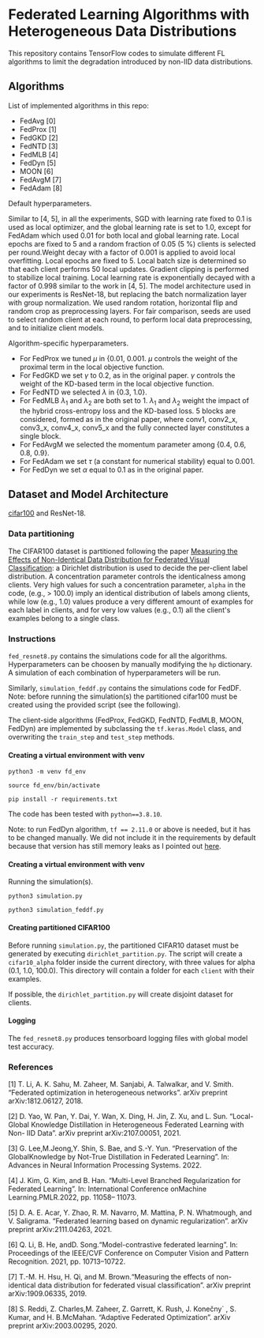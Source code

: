 # Federated Learning Algorithms with Heterogeneous Data Distributions

This repository contains TensorFlow codes to simulate different FL algorithms to limit the degradation introduced by 
non-IID data distributions. 

## Algorithms
List of implemented algorithms in this repo:
- FedAvg [0]
- FedProx [1]
- FedGKD [2]
- FedNTD [3]
- FedMLB [4]
- FedDyn [5]
- MOON [6]
- FedAvgM [7]
- FedAdam [8]

Default hyperparameters.

Similar to [4, 5], in all the experiments, SGD with learning rate fixed to 0.1 is used as local
optimizer, and the global learning rate is set to 1.0, except for FedAdam which used 0.01
for both local and global learning rate. Local epochs are fixed to 5 and a random fraction
of 0.05 (5 %) clients is selected per round.Weight decay with a factor of 0.001 is applied to
avoid local overfitting. Local epochs are fixed to 5. Local batch size is determined so that
each client performs 50 local updates. Gradient clipping is performed to stabilize local
training. Local learning rate is exponentially decayed with a factor of 0.998 similar to the
work in [4, 5]. The model architecture used in our experiments is ResNet-18, but
replacing the batch normalization layer with group normalization. We
used random rotation, horizontal flip and random crop as preprocessing layers. For fair
comparison, seeds are used to select random client at each round, to perform local data
preprocessing, and to initialize client models.

Algorithm-specific hyperparameters.
- For FedProx we tuned $\mu$ in {0.01, 0.001. $\mu$ controls the weight of the proximal term in the local objective function.
- For FedGKD we set $\gamma$ to 0.2, as in the original paper. $\gamma$ controls the weight of the  KD-based term in the local objective function.
- For FedNTD we selected $\lambda$ in {0.3, 1.0}.
- For FedMLB $\lambda_1$ and $\lambda_2$ are both set to 1. $\lambda_1$ and $\lambda_2$ weight the impact of the hybrid cross-entropy loss and the KD-based loss. 
  5 blocks are considered, formed as in the original paper, where conv1, conv2\_x, conv3\_x, conv4\_x, conv5\_x and the fully connected layer constitutes a single block. 
- For FedAvgM we selected the momentum parameter among {0.4, 0.6, 0.8, 0.9}.
- For FedAdam we set $\tau$ (a constant for numerical stability) equal to 0.001.
- For FedDyn we set $\alpha$ equal to 0.1 as in the original paper.

## Dataset and Model Architecture 
[cifar100](https://www.tensorflow.org/datasets/catalog/cifar100) and ResNet-18.

### Data partitioning
The CIFAR100 dataset is partitioned following the paper [Measuring the Effects of Non-Identical Data
Distribution for Federated Visual Classification](https://arxiv.org/abs/1909.06335): a Dirichlet distribution is used to decide the per-client label distribution. 
A concentration parameter controls the identicalness among clients. Very high values for such a concentration parameter, `alpha` in the code, (e.g., > 100.0) imply an identical distribution of labels among clients,
while low (e.g., 1.0) values produce a very different amount of examples for each label in clients, and for very low values (e.g., 0.1) all the client's examples belong to a single class.

### Instructions
`fed_resnet8.py` contains the simulations code for all the algorithms.
Hyperparameters can be choosen by manually modifying the `hp` dictionary. A simulation of each combination of hyperparameters will be run.

Similarly, `simulation_feddf.py` contains the simulations code for FedDF.
Note: before running the simulation(s) the partitioned cifar100 must be created using the provided script (see the following).

The client-side algorithms (FedProx, FedGKD, FedNTD, FedMLB, MOON, FedDyn) are implemented by subclassing the 
`tf.keras.Model` class, and overwriting the `train_step` and `test_step` methods.

#### Creating a virtual environment with venv
`python3 -m venv fd_env`

`source fd_env/bin/activate`

`pip install -r requirements.txt`

The code has been tested with `python==3.8.10`.

Note: to run FedDyn algorithm, `tf == 2.11.0` or above is needed, but it has to be changed manually. 
We did not include it in the requirements by default because that version has still memory leaks 
as I pointed out [here](https://github.com/keras-team/keras/issues/17458).

#### Creating a virtual environment with venv
Running the simulation(s).

`python3 simulation.py`

`python3 simulation_feddf.py`

#### Creating partitioned CIFAR100   
Before running `simulation.py`, the partitioned CIFAR10 dataset must be generated by executing `dirichlet_partition.py`. 
The script will create a `cifar10_alpha` folder inside the current directory, with three values for alpha (0.1, 1.0, 100.0). This directory will 
contain a folder for each `client` with their examples.

If possible, the `dirichlet_partition.py` will create disjoint dataset for clients.

#### Logging

The `fed_resnet8.py` produces tensorboard logging files with global model test accuracy.

### References 

[1] T. Li, A. K. Sahu, M. Zaheer, M. Sanjabi, A. Talwalkar, and V. Smith. “Federated
optimization in heterogeneous networks”. arXiv preprint arXiv:1812.06127,
2018.

[2] D. Yao, W. Pan, Y. Dai, Y. Wan, X. Ding, H. Jin, Z. Xu, and L. Sun. “Local-
Global Knowledge Distillation in Heterogeneous Federated Learning with Non-
IID Data”. arXiv preprint arXiv:2107.00051, 2021.

[3] G. Lee,M.Jeong,Y. Shin, S. Bae, and S.-Y. Yun. “Preservation of the GlobalKnowledge
by Not-True Distillation in Federated Learning”. In: Advances in Neural Information
Processing Systems. 2022.

[4] J. Kim, G. Kim, and B. Han. “Multi-Level Branched Regularization for Federated
Learning”. In: International Conference onMachine Learning.PMLR.2022, pp. 11058–
11073.

[5] D. A. E. Acar, Y. Zhao, R. M. Navarro, M. Mattina, P. N. Whatmough, and V.
Saligrama. “Federated learning based on dynamic regularization”. arXiv preprint
arXiv:2111.04263, 2021.

[6] Q. Li, B. He, andD. Song.“Model-contrastive federated learning”. In: Proceedings
of the IEEE/CVF Conference on Computer Vision and Pattern Recognition. 2021,
pp. 10713–10722.

[7] T.-M. H. Hsu, H. Qi, and M. Brown.“Measuring the effects of non-identical data
distribution for federated visual classification”. arXiv preprint arXiv:1909.06335,
2019.

[8] S. Reddi, Z. Charles,M. Zaheer, Z. Garrett, K. Rush, J. Konečny` , S. Kumar, and
H. B.McMahan. “Adaptive Federated Optimization”. arXiv preprint arXiv:2003.00295,
2020.

